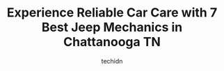 ---
layout: ampstory
image: https://images.unsplash.com/photo-1575496917055-f23c822796eb?ixlib=rb-4.0.3&ixid=MnwxMjA3fDB8MHxwaG90by1wYWdlfHx8fGVufDB8fHx8&auto=format&fit=crop&w=640&h=853&q=80
author: techidn
featured: false
description: Trust your vehicles maintenance and repairs to the 7 best Jeep Mechanic in Chattanooga TN, USA. With their extensive experience, cutting-edge technology, and commitment to customer satisfac
title: Experience Reliable Car Care with 7 Best Jeep Mechanics in Chattanooga TN
cover:
   title: Experience Reliable Car Care with 7 Best Jeep Mechanics in Chattanooga TN
   subtitle: Rickpate
   background: https://images.unsplash.com/photo-1575496917055-f23c822796eb?ixlib=rb-4.0.3&ixid=MnwxMjA3fDB8MHxwaG90by1wYWdlfHx8fGVufDB8fHx8&auto=format&fit=crop&w=640&h=853&q=80

pages: 
 - layout: thirds
   top: <h1>#1 Crown Chrysler Dodge Jeep Ram Fiat Service</h1>
   bottom: "<p>David Mays went out of his way to help me with my service on my truck. I arrived early, and David took my truck in and got me out very fast. He is always very professiona</p>"
   background: https://www.knot35.com/toplist/wp-content/uploads/2023/06/best-jeep-mechanic-1-in-chattanooga-tn-1685833865.png
   backgroundblur: true
 - layout: thirds
   top: <h1>#2 Maxi Auto Service Center- Broad Street</h1>
   bottom: "<p>3540 Broad St, Chattanooga, TN 37409, United States</p>"
   background: https://www.knot35.com/toplist/wp-content/uploads/2023/06/best-jeep-mechanic-2-in-chattanooga-tn-1685833866.png
   cta:
      link: https://www.knot35.com/toplist/experience-reliable-car-care-with-7-best-jeep-mechanics-in-chattanooga-tn/
      text: Experience Reliable Car Care with 7 Best Jeep Mechanics in Chattanooga TN
 - layout: thirds
   top: <h1>#3 State Line Auto Service</h1>
   bottom: "<p>1416 St Thomas St, Chattanooga, TN 37412, United States</p>"
   background: https://www.knot35.com/toplist/wp-content/uploads/2023/06/best-jeep-mechanic-3-in-chattanooga-tn-1685833867.jpeg
   cta:
      link: https://www.knot35.com/toplist/experience-reliable-car-care-with-7-best-jeep-mechanics-in-chattanooga-tn/
      text: Experience Reliable Car Care with 7 Best Jeep Mechanics in Chattanooga TN
 - layout: thirds
   top: <h1>#4 Gossetts Garage</h1>
   bottom: "<p>2907 Cummings Hwy, Chattanooga, TN 37419, United States</p>"
   background: https://images.unsplash.com/photo-1553949345-eb786bb3f7ba?ixlib=rb-4.0.3&ixid=MnwxMjA3fDB8MHxwaG90by1wYWdlfHx8fGVufDB8fHx8&auto=format&fit=crop&w=640&h=853&q=80
   cta:
      link: https://www.knot35.com/toplist/experience-reliable-car-care-with-7-best-jeep-mechanics-in-chattanooga-tn/
      text: Experience Reliable Car Care with 7 Best Jeep Mechanics in Chattanooga TN
 - layout: thirds
   top: <h1>#5 Down town automotive</h1>
   bottom: "<p>1725 Market St, Chattanooga, TN 37408, United States</p>"
   background: https://images.unsplash.com/photo-1564951434112-64d74cc2a2d7?ixlib=rb-4.0.3&ixid=MnwxMjA3fDB8MHxwaG90by1wYWdlfHx8fGVufDB8fHx8&auto=format&fit=crop&w=640&h=853&q=80
   cta:
      link: https://www.knot35.com/toplist/experience-reliable-car-care-with-7-best-jeep-mechanics-in-chattanooga-tn/
      text: Experience Reliable Car Care with 7 Best Jeep Mechanics in Chattanooga TN
 - layout: thirds
   top: <h1>#6 Hamilton Automotive</h1>
   bottom: "<p>2027 Jenkins Rd, Chattanooga, TN 37421, United States</p>"
   background: https://images.unsplash.com/photo-1522441815192-d9f04eb0615c?ixlib=rb-4.0.3&ixid=MnwxMjA3fDB8MHxwaG90by1wYWdlfHx8fGVufDB8fHx8&auto=format&fit=crop&w=640&h=853&q=80
   cta:
      link: https://www.knot35.com/toplist/experience-reliable-car-care-with-7-best-jeep-mechanics-in-chattanooga-tn/
      text: Experience Reliable Car Care with 7 Best Jeep Mechanics in Chattanooga TN
 - layout: thirds
   top: <h1>#7 O. K. Auto Service Inc.</h1>
   bottom: "<p>4014 Rossville Blvd, Chattanooga, TN 37407, United States</p>"
   background: https://images.unsplash.com/photo-1515405295579-ba7b45403062?ixlib=rb-4.0.3&ixid=MnwxMjA3fDB8MHxwaG90by1wYWdlfHx8fGVufDB8fHx8&auto=format&fit=crop&w=640&h=853&q=80
   cta:
      link: https://www.knot35.com/toplist/experience-reliable-car-care-with-7-best-jeep-mechanics-in-chattanooga-tn/
      text: Experience Reliable Car Care with 7 Best Jeep Mechanics in Chattanooga TN
 - layout: thirds
   middle: Continue reading...
   background: https://images.unsplash.com/photo-1484589065579-248aad0d8b13?ixlib=rb-4.0.3&ixid=MnwxMjA3fDB8MHxwaG90by1wYWdlfHx8fGVufDB8fHx8&auto=format&fit=crop&w=640&h=853&q=80
   cta:
      link: https://www.knot35.com/toplist/experience-reliable-car-care-with-7-best-jeep-mechanics-in-chattanooga-tn/
      text: Experience Reliable Car Care with 7 Best Jeep Mechanics in Chattanooga TN
      
---
